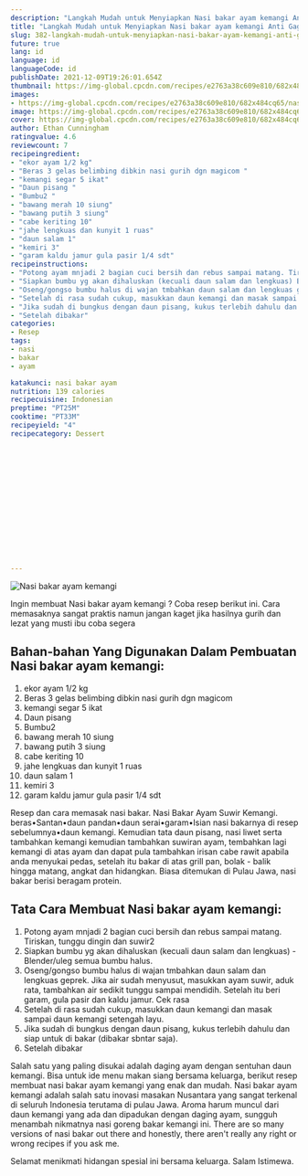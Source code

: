 ```yaml
---
description: "Langkah Mudah untuk Menyiapkan Nasi bakar ayam kemangi Anti Gagal"
title: "Langkah Mudah untuk Menyiapkan Nasi bakar ayam kemangi Anti Gagal"
slug: 382-langkah-mudah-untuk-menyiapkan-nasi-bakar-ayam-kemangi-anti-gagal
future: true
lang: id
language: id
languageCode: id
publishDate: 2021-12-09T19:26:01.654Z 
thumbnail: https://img-global.cpcdn.com/recipes/e2763a38c609e810/682x484cq65/nasi-bakar-ayam-kemangi-foto-resep-utama.webp
images:
- https://img-global.cpcdn.com/recipes/e2763a38c609e810/682x484cq65/nasi-bakar-ayam-kemangi-foto-resep-utama.webp
image: https://img-global.cpcdn.com/recipes/e2763a38c609e810/682x484cq65/nasi-bakar-ayam-kemangi-foto-resep-utama.webp
cover: https://img-global.cpcdn.com/recipes/e2763a38c609e810/682x484cq65/nasi-bakar-ayam-kemangi-foto-resep-utama.webp
author: Ethan Cunningham
ratingvalue: 4.6
reviewcount: 7
recipeingredient:
- "ekor ayam 1/2 kg"
- "Beras 3 gelas belimbing dibkin nasi gurih dgn magicom "
- "kemangi segar 5 ikat"
- "Daun pisang "
- "Bumbu2 "
- "bawang merah 10 siung"
- "bawang putih 3 siung"
- "cabe keriting 10"
- "jahe lengkuas dan kunyit 1 ruas"
- "daun salam 1"
- "kemiri 3"
- "garam kaldu jamur gula pasir 1/4 sdt"
recipeinstructions:
- "Potong ayam mnjadi 2 bagian cuci bersih dan rebus sampai matang. Tiriskan, tunggu dingin dan suwir2"
- "Siapkan bumbu yg akan dihaluskan (kecuali daun salam dan lengkuas) Blender/uleg semua bumbu halus."
- "Oseng/gongso bumbu halus di wajan tmbahkan daun salam dan lengkuas geprek. Jika air sudah menyusut, masukkan ayam suwir, aduk rata, tambahkan air sedikit tunggu sampai mendidih. Setelah itu beri garam, gula pasir dan kaldu jamur. Cek rasa"
- "Setelah di rasa sudah cukup, masukkan daun kemangi dan masak sampai daun kemangi setengah layu."
- "Jika sudah di bungkus dengan daun pisang, kukus terlebih dahulu dan siap untuk di bakar (dibakar sbntar saja)."
- "Setelah dibakar"
categories:
- Resep
tags:
- nasi
- bakar
- ayam

katakunci: nasi bakar ayam 
nutrition: 139 calories
recipecuisine: Indonesian
preptime: "PT25M"
cooktime: "PT33M"
recipeyield: "4"
recipecategory: Dessert


     
    
    
    
    
    
    
    
    
    
    
      
    
---
```



![Nasi bakar ayam kemangi](https://img-global.cpcdn.com/recipes/e2763a38c609e810/682x484cq65/nasi-bakar-ayam-kemangi-foto-resep-utama.webp)

Ingin membuat Nasi bakar ayam kemangi ? Coba resep berikut ini. Cara memasaknya sangat praktis namun jangan kaget jika hasilnya gurih dan lezat yang musti ibu coba segera

<!--inarticleads1-->

## Bahan-bahan Yang Digunakan Dalam Pembuatan Nasi bakar ayam kemangi:

1. ekor ayam 1/2 kg
1. Beras 3 gelas belimbing dibkin nasi gurih dgn magicom 
1. kemangi segar 5 ikat
1. Daun pisang 
1. Bumbu2 
1. bawang merah 10 siung
1. bawang putih 3 siung
1. cabe keriting 10
1. jahe lengkuas dan kunyit 1 ruas
1. daun salam 1
1. kemiri 3
1. garam kaldu jamur gula pasir 1/4 sdt

Resep dan cara memasak nasi bakar. Nasi Bakar Ayam Suwir Kemangi. beras•Santan•daun pandan•daun serai•garam•Isian nasi bakarnya di resep sebelumnya•daun kemangi. Kemudian tata daun pisang, nasi liwet serta tambahkan kemangi kemudian tambahkan suwiran ayam, tembahkan lagi kemangi di atas ayam dan dapat pula tambahkan irisan cabe rawit apabila anda menyukai pedas, setelah itu bakar di atas grill pan, bolak - balik hingga matang, angkat dan hidangkan. Biasa ditemukan di Pulau Jawa, nasi bakar berisi beragam protein. 

<!--inarticleads2-->

## Tata Cara Membuat Nasi bakar ayam kemangi:

1. Potong ayam mnjadi 2 bagian cuci bersih dan rebus sampai matang. Tiriskan, tunggu dingin dan suwir2
1. Siapkan bumbu yg akan dihaluskan (kecuali daun salam dan lengkuas) - Blender/uleg semua bumbu halus.
1. Oseng/gongso bumbu halus di wajan tmbahkan daun salam dan lengkuas geprek. Jika air sudah menyusut, masukkan ayam suwir, aduk rata, tambahkan air sedikit tunggu sampai mendidih. Setelah itu beri garam, gula pasir dan kaldu jamur. Cek rasa
1. Setelah di rasa sudah cukup, masukkan daun kemangi dan masak sampai daun kemangi setengah layu.
1. Jika sudah di bungkus dengan daun pisang, kukus terlebih dahulu dan siap untuk di bakar (dibakar sbntar saja).
1. Setelah dibakar


Salah satu yang paling disukai adalah daging ayam dengan sentuhan daun kemangi. Bisa untuk ide menu makan siang bersama keluarga, berikut resep membuat nasi bakar ayam kemangi yang enak dan mudah. Nasi bakar ayam kemangi adalah salah satu inovasi masakan Nusantara yang sangat terkenal di seluruh Indonesia terutama di pulau Jawa. Aroma harum muncul dari daun kemangi yang ada dan dipadukan dengan daging ayam, sungguh menambah nikmatnya nasi goreng bakar kemangi ini. There are so many versions of nasi bakar out there and honestly, there aren&#39;t really any right or wrong recipes if you ask me. 

Selamat menikmati hidangan spesial ini bersama keluarga. Salam Istimewa.
